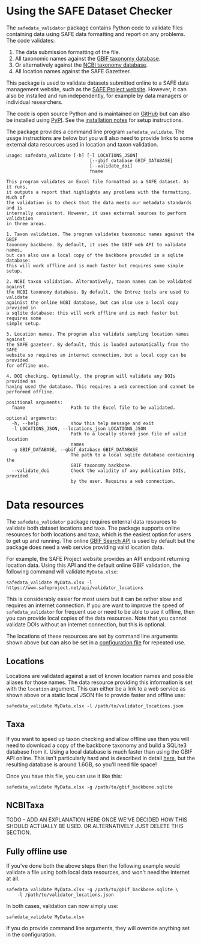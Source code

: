 # Using the SAFE Dataset Checker

The  `safedata_validator` package contains Python code to validate files containing data using SAFE data formatting  and report on any problems. The code validates:

  1. The data submission formatting of the file.
  1. All taxonomic names against the [GBIF taxonomy database](../install/gbif_validation.md).
  1. Or alternatively against the [NCBI taxonomy database](../install/ncbi_validation.md).
  1. All location names against the SAFE Gazetteer.

This package is used to validate datasets submitted online to a SAFE data management website, such as the  [SAFE Project website](https://safeproject.net/datasets/submit_dataset). However, it can also be installed and run independently, for example by data managers or individual researchers.

The code is open source Python and is maintained on [GitHub](https://github.com/ImperialCollegeLondon/safedata_validator) but  can also be installed using [PyPI](https://pypi.org/project/safedata-validator). See the [installation notes](../install/install.md) for setup instructions.

The package provides a command line program `safedata_validate`. The usage instructions are below but you will also need to provide links to some external data resources used in location and taxon validation.

    usage: safedata_validate [-h] [-l LOCATIONS_JSON]
                                   [--gbif_database GBIF_DATABASE]
                                   [--validate_doi]
                                   fname

    This program validates an Excel file formatted as a SAFE dataset. As it runs,
    it outputs a report that highlights any problems with the formatting. Much of
    the validation is to check that the data meets our metadata standards and is
    internally consistent. However, it uses external sources to perform validation
    in three areas.

    1. Taxon validation. The program validates taxonomic names against the GBIF
    taxonomy backbone. By default, it uses the GBIF web API to validate names,
    but can also use a local copy of the backbone provided in a sqlite database:
    this will work offline and is much faster but requires some simple setup.

    2. NCBI taxon validation. Alternatively, taxon names can be validated against
    the NCBI taxonomy database. By default, the Entrez tools are used to validate
    againist the online NCBI database, but can also use a local copy provided in
    a sqlite database: this will work offline and is much faster but requires some
    simple setup.

    3. Location names. The program also validate sampling location names against
    the SAFE gazeteer. By default, this is loaded automatically from the SAFE
    website so requires an internet connection, but a local copy can be provided
    for offline use.

    4. DOI checking. Optionally, the program will validate any DOIs provided as
    having used the database. This requires a web connection and cannot be
    performed offline.

    positional arguments:
      fname                 Path to the Excel file to be validated.

    optional arguments:
      -h, --help            show this help message and exit
      -l LOCATIONS_JSON, --locations_json LOCATIONS_JSON
                            Path to a locally stored json file of valid location
                            names
      -g GBIF_DATABASE, --gbif_database GBIF_DATABASE
                            The path to a local sqlite database containing the
                            GBIF taxonomy backbone.
      --validate_doi        Check the validity of any publication DOIs, provided
                            by the user. Requires a web connection.

# Data resources

The `safedata_validator` package requires external data resources to validate both dataset locations and taxa. The package supports online resources for both locations and taxa, which is the easiest option for users to get up and running. The online [GBIF Search API](https://www.gbif.org/developer/species) is used by default but the package does need a web service providing valid location data.

For example, the SAFE Project  website provides an API endpoint returning location data. Using this API and the default online GBIF validation, the following command will validate `MyData.xlsx`:  

    safedata_validate MyData.xlsx -l https://www.safeproject.net/api/validator_locations

This is considerably easier for most users but it can be rather slow and requires an internet connection. If you are want to improve the speed of `safedata_validator` for frequent use  or need to be able to use it offline, then you can provide local copies of the data resources. Note that you cannot validate DOIs without an internet connection, but this is optional.

The locations of these resources are set by command line arguments shown above but can also be set in a [configuration file](usage.md#configuration-file) for repeated use.

## Locations

Locations are validated against a set of known location names and possible aliases for those names. The data resource providing this information is set with the `location` argument. This can either be a link to a web service as shown above or a static local JSON file to provide faster and offline use:

    safedata_validate MyData.xlsx -l /path/to/validator_locations.json

## Taxa

If you  want to speed up taxon checking and allow offline use then you will need to download a copy of the backbone taxonomy and build a SQLite3 database from it. Using a local database is  much faster than using the GBIF API online. This isn't particularly hard and is described in detail [here](build_local_gbif.md), but the resulting database is around 1.6GB, so you'll need file space!

Once you have this file, you can use it like this:

    safedata_validate MyData.xlsx -g /path/to/gbif_backbone.sqlite

## NCBITaxa

TODO - ADD AN EXPLANATION HERE ONCE WE'VE DECIDED HOW THIS SHOULD ACTUALLY BE USED. OR ALTERNATIVELY JUST DELETE THIS SECTION.

## Fully offline use

 If you've done both the above steps then the following example would validate a file using both local data resources, and won't need the internet at all.

    safedata_validate MyData.xlsx -g /path/to/gbif_backbone.sqlite \
        -l /path/to/validator_locations.json



In both cases, validation can now simply use:

    safedata_validate MyData.xlsx

If you do provide command line arguments, they will override anything set in the configuration.
